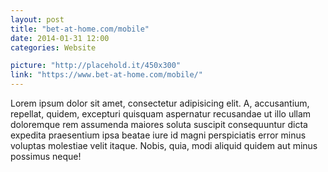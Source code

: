 ```yaml
---
layout: post
title: "bet-at-home.com/mobile"
date: 2014-01-31 12:00
categories: Website

picture: "http://placehold.it/450x300"
link: "https://www.bet-at-home.com/mobile/"
---
```


Lorem ipsum dolor sit amet, consectetur adipisicing elit. A, accusantium, repellat, quidem, excepturi quisquam aspernatur recusandae ut illo ullam doloremque rem assumenda maiores soluta suscipit consequuntur dicta expedita praesentium ipsa beatae iure id magni perspiciatis error minus voluptas molestiae velit itaque. Nobis, quia, modi aliquid quidem aut minus possimus neque!
